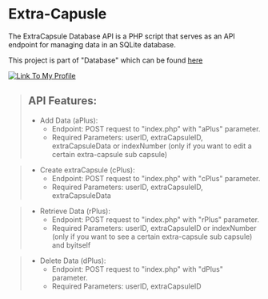# Extra-Capusle
The ExtraCapsule Database API is a PHP script that serves as an API endpoint for managing data in an SQLite database.

This project is part of "Database" which can be found [here](https://replit.com/@Nava10y/)


[![Link To My Profile](https://replit.com/badge/github/@Nava10y/Database)](https://replit.com/@Nava10y/)



> ## API Features:
> * Add Data (aPlus):
>   * Endpoint: POST request to "index.php" with "aPlus" parameter.
>   * Required Parameters: userID, extraCapsuleID, extraCapsuleData or indexNumber (only if you want to edit a certain extra-capsule sub capsule)

> * Create extraCapsule (cPlus):
>   * Endpoint: POST request to "index.php" with "cPlus" parameter.
>   * Required Parameters: userID, extraCapsuleID, extraCapsuleData

> * Retrieve Data (rPlus):
>   * Endpoint: POST request to "index.php" with "rPlus" parameter.
>   * Required Parameters: userID, extraCapsuleID or indexNumber (only if you want to see a certain extra-capsule sub capsule) and byitself

> * Delete Data (dPlus):
>   * Endpoint: POST request to "index.php" with "dPlus" parameter.
>   * Required Parameters: userID, extraCapsuleID

